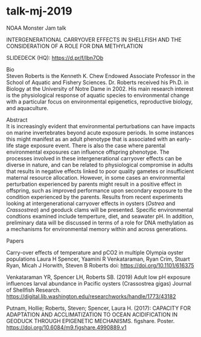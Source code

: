 # talk-mj-2019
NOAA Monster Jam talk



INTERGENERATIONAL CARRYOVER EFFECTS IN SHELLFISH AND THE CONSIDERATION OF A ROLE FOR DNA METHYLATION


SLIDEDECK (HQ): https://d.pr/f/Ibn7Ob


Bio     
Steven Roberts is the Kenneth K. Chew Endowed Associate Professor in the School of Aquatic and Fishery Sciences. Dr. Roberts received his Ph.D. in Biology at the University of Notre Dame in 2002. His main research interest is the physiological response of aquatic species to environmental change with a particular focus on environmental epigenetics, reproductive biology, and aquaculture.


Abstract     
	It is increasingly evident that environmental perturbations can have impacts on marine invertebrates beyond acute exposure periods. In some instances this might manifest as an adult phenotype that is associated with an early-life stage exposure event. There is also the case where parental environmental exposures can influence offspring phenotype. The processes involved in these intergenerational carryover effects can be diverse in nature, and can be related to physiological compromise in adults that results in negative effects linked to poor quality gametes or insufficient maternal resource allocation. However, in some cases an environmental perturbation experienced by parents might result in a positive effect in offspring, such as improved performance upon secondary exposure to the condition experienced by the parents. Results from recent experiments looking at intergenerational carryover effects in oysters (_Ostrea_ and _Crassostrea_) and geoduck clams will be presented. Specific environmental condtions examined include temperture, diet, and seawater pH. In addition, preliminary data will be discussed in terms of a role for DNA methylation as a mechanisms for environmental memory within and across generations. 



Papers      

Carry-over effects of temperature and pCO2 in multiple Olympia oyster populations
Laura H Spencer, Yaamini R Venkataraman, Ryan Crim, Stuart Ryan, Micah J Horwith, Steven B Roberts
doi: https://doi.org/10.1101/616375

Venkataraman YR, Spencer LH, Roberts SB. (2019) Adult low pH exposure influences larval abundance in Pacific oysters (Crassostrea gigas) Journal of Shellfish Research.      
https://digital.lib.washington.edu/researchworks/handle/1773/43182

Putnam, Hollie; Roberts, Steven; Spencer, Laura H. (2017): CAPACITY FOR ADAPTATION AND ACCLIMATIZATION TO OCEAN ACIDIFICATION IN GEODUCK THROUGH EPIGENETIC MECHANISMS. figshare. Poster. https://doi.org/10.6084/m9.figshare.4990889.v1